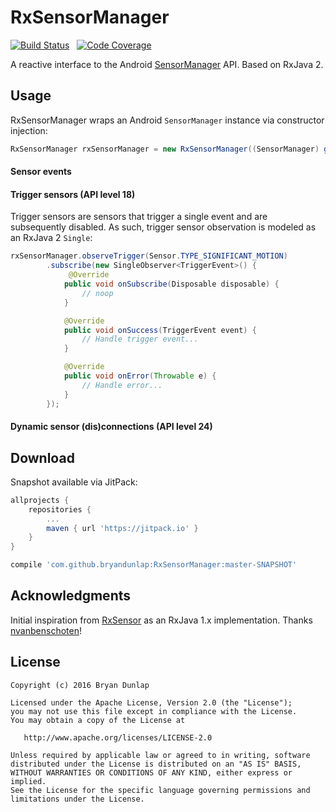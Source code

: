 # RxSensorManager
[![Build Status](https://travis-ci.org/bryandunlap/RxSensorManager.svg?branch=master)](https://travis-ci.org/bryandunlap/RxSensorManager)
&nbsp;
[![Code Coverage](https://img.shields.io/codecov/c/github/bryandunlap/RxSensorManager/master.svg)](https://codecov.io/gh/bryandunlap/RxSensorManager)

A reactive interface to the Android [SensorManager](https://developer.android.com/reference/android/hardware/SensorManager.html) API. Based on RxJava 2.

## Usage
RxSensorManager wraps an Android `SensorManager` instance via constructor injection:
```java
RxSensorManager rxSensorManager = new RxSensorManager((SensorManager) getSystemService(SENSOR_SERVICE));
```

#### Sensor events
#### Trigger sensors (API level 18)
Trigger sensors are sensors that trigger a single event and are subsequently disabled. As such, trigger sensor observation is modeled as an RxJava 2 `Single`:
```java
rxSensorManager.observeTrigger(Sensor.TYPE_SIGNIFICANT_MOTION)
        .subscribe(new SingleObserver<TriggerEvent>() {
             @Override
            public void onSubscribe(Disposable disposable) {
                // noop
            }

            @Override
            public void onSuccess(TriggerEvent event) {
                // Handle trigger event...
            }

            @Override
            public void onError(Throwable e) {
                // Handle error...
            }
        });
```
#### Dynamic sensor (dis)connections (API level 24)

## Download
Snapshot available via JitPack:
```groovy
allprojects {
    repositories {
        ...
        maven { url 'https://jitpack.io' }
    }
}
```
```groovy
compile 'com.github.bryandunlap:RxSensorManager:master-SNAPSHOT'
```

## Acknowledgments
Initial inspiration from [RxSensor](https://github.com/nvanbenschoten/RxSensor) as an RxJava 1.x implementation. Thanks [nvanbenschoten](https://github.com/nvanbenschoten)!

## License
    Copyright (c) 2016 Bryan Dunlap

    Licensed under the Apache License, Version 2.0 (the "License");
    you may not use this file except in compliance with the License.
    You may obtain a copy of the License at

       http://www.apache.org/licenses/LICENSE-2.0

    Unless required by applicable law or agreed to in writing, software
    distributed under the License is distributed on an "AS IS" BASIS,
    WITHOUT WARRANTIES OR CONDITIONS OF ANY KIND, either express or implied.
    See the License for the specific language governing permissions and
    limitations under the License.